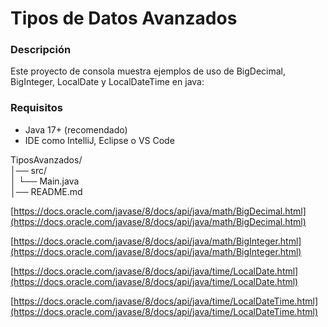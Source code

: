 # Tipos de Datos Avanzados

### Descripción

Este proyecto de consola muestra ejemplos de uso de BigDecimal, BigInteger, LocalDate y LocalDateTime en java:

### Requisitos

* Java 17+ (recomendado)
* IDE como IntelliJ, Eclipse o VS Code

TiposAvanzados/\
│── src/\
│ └── Main.java\
│── README.md

[https://docs.oracle.com/javase/8/docs/api/java/math/BigDecimal.html](https://docs.oracle.com/javase/8/docs/api/java/math/BigDecimal.html)

[https://docs.oracle.com/javase/8/docs/api/java/math/BigInteger.html](https://docs.oracle.com/javase/8/docs/api/java/math/BigInteger.html)

[https://docs.oracle.com/javase/8/docs/api/java/time/LocalDate.html](https://docs.oracle.com/javase/8/docs/api/java/time/LocalDate.html)

[https://docs.oracle.com/javase/8/docs/api/java/time/LocalDateTime.html](https://docs.oracle.com/javase/8/docs/api/java/time/LocalDateTime.html)
